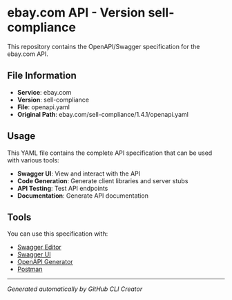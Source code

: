 # ebay.com API - Version sell-compliance

This repository contains the OpenAPI/Swagger specification for the ebay.com API.

## File Information

- **Service**: ebay.com
- **Version**: sell-compliance
- **File**: openapi.yaml
- **Original Path**: ebay.com/sell-compliance/1.4.1/openapi.yaml

## Usage

This YAML file contains the complete API specification that can be used with various tools:

- **Swagger UI**: View and interact with the API
- **Code Generation**: Generate client libraries and server stubs
- **API Testing**: Test API endpoints
- **Documentation**: Generate API documentation

## Tools

You can use this specification with:

- [Swagger Editor](https://editor.swagger.io/)
- [Swagger UI](https://swagger.io/tools/swagger-ui/)
- [OpenAPI Generator](https://openapi-generator.tech/)
- [Postman](https://www.postman.com/)

---

*Generated automatically by GitHub CLI Creator*
